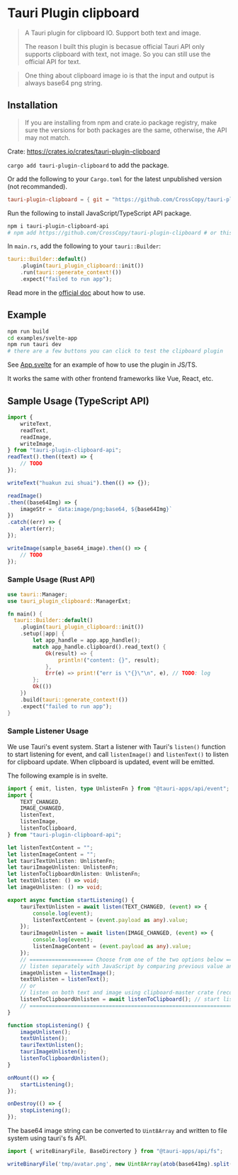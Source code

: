 # Tauri Plugin clipboard

> A Tauri plugin for clipboard IO. Support both text and image.
>
> The reason I built this plugin is becasue official Tauri API only supports clipboard with text, not image. So you can still use the official API for text.


> One thing about clipboard image io is that the input and output is always base64 png string.

## Installation

> If you are installing from npm and crate.io package registry, make sure the versions for both packages are the same, otherwise, the API may not match.

Crate: https://crates.io/crates/tauri-plugin-clipboard

`cargo add tauri-plugin-clipboard` to add the package.

Or add the following to your `Cargo.toml` for the latest unpublished version (not recommanded).

```toml
tauri-plugin-clipboard = { git = "https://github.com/CrossCopy/tauri-plugin-clipboard", tag = "v0.3.1" }
```

Run the following to install JavaScript/TypeScript API package.

```bash
npm i tauri-plugin-clipboard-api
# npm add https://github.com/CrossCopy/tauri-plugin-clipboard # or this for latest unpublished version (not recommended)
```

In `main.rs`, add the following to your `tauri::Builder`:

```rust
tauri::Builder::default()
    .plugin(tauri_plugin_clipboard::init())
    .run(tauri::generate_context!())
    .expect("failed to run app");
```

Read more in the [official doc](https://tauri.app/v1/guides/features/plugin/#using-a-plugin) about how to use.

## Example

```bash
npm run build
cd examples/svelte-app
npm run tauri dev
# there are a few buttons you can click to test the clipboard plugin
```

See [App.svelte](examples/svelte-app/src/App.svelte) for an example of how to use the plugin in JS/TS.

It works the same with other frontend frameworks like Vue, React, etc.


## Sample Usage (TypeScript API)

```ts
import {
    writeText,
    readText,
    readImage,
    writeImage,
} from "tauri-plugin-clipboard-api";
readText().then((text) => {
    // TODO
});

writeText("huakun zui shuai").then(() => {});

readImage()
.then((base64Img) => {
    imageStr = `data:image/png;base64, ${base64Img}`
})
.catch((err) => {
    alert(err);
});

writeImage(sample_base64_image).then(() => {
    // TODO
});
```

### Sample Usage (Rust API)

```rust
use tauri::Manager;
use tauri_plugin_clipboard::ManagerExt;

fn main() {
  tauri::Builder::default()
    .plugin(tauri_plugin_clipboard::init())
    .setup(|app| {
        let app_handle = app.app_handle();
        match app_handle.clipboard().read_text() {
            Ok(result) => {
                println!("content: {}", result);
            },
            Err(e) => print!("err is \"{}\"\n", e), // TODO: log
        };
        Ok(())
    })
    .build(tauri::generate_context!())
    .expect("failed to run app");
}
```

### Sample Listener Usage

We use Tauri's event system. Start a listener with Tauri's `listen()` function to start listening for event, and call `listenImage()` and `listenText()` to listen for clipboard update. When clipboard is updated, event will be emitted.

The following example is in svelte.

```ts
import { emit, listen, type UnlistenFn } from "@tauri-apps/api/event";
import {
    TEXT_CHANGED,
    IMAGE_CHANGED,
    listenText,
    listenImage,
    listenToClipboard,
} from "tauri-plugin-clipboard-api";

let listenTextContent = "";
let listenImageContent = "";
let tauriTextUnlisten: UnlistenFn;
let tauriImageUnlisten: UnlistenFn;
let listenToClipboardUnlisten: UnlistenFn;
let textUnlisten: () => void;
let imageUnlisten: () => void;

export async function startListening() {
    tauriTextUnlisten = await listen(TEXT_CHANGED, (event) => {
        console.log(event);
        listenTextContent = (event.payload as any).value;
    });
    tauriImageUnlisten = await listen(IMAGE_CHANGED, (event) => {
        console.log(event);
        listenImageContent = (event.payload as any).value;
    });
    // ==================== Choose from one of the two options below ====================
    // listen separately with JavaScript by comparing previous value and current value
    imageUnlisten = listenImage();
    textUnlisten = listenText();
    // or
    // listen on both text and image using clipboard-master crate (recommended, should be more efficient)
    listenToClipboardUnlisten = await listenToClipboard(); // start listener for both text and image
    // ==================================================================================
}

function stopListening() {
    imageUnlisten();
    textUnlisten();
    tauriTextUnlisten();
    tauriImageUnlisten();
    listenToClipboardUnlisten();
}

onMount(() => {
    startListening();
});

onDestroy(() => {
    stopListening();
});
```

The base64 image string can be converted to `Uint8Array` and written to file system using tauri's fs API. 

```ts
import { writeBinaryFile, BaseDirectory } from "@tauri-apps/api/fs";

writeBinaryFile('tmp/avatar.png', new Uint8Array(atob(base64Img).split('').map(char => char.charCodeAt(0))), { dir: BaseDirectory.Cache })
```

